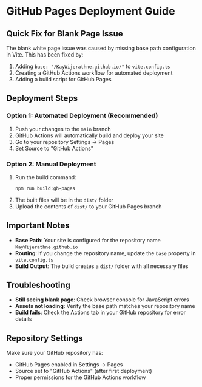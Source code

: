 # GitHub Pages Deployment Guide

## Quick Fix for Blank Page Issue

The blank white page issue was caused by missing base path configuration in Vite. This has been fixed by:

1. Adding `base: "/KayWijerathne.github.io/"` to `vite.config.ts`
2. Creating a GitHub Actions workflow for automated deployment
3. Adding a build script for GitHub Pages

## Deployment Steps

### Option 1: Automated Deployment (Recommended)
1. Push your changes to the `main` branch
2. GitHub Actions will automatically build and deploy your site
3. Go to your repository Settings → Pages
4. Set Source to "GitHub Actions"

### Option 2: Manual Deployment
1. Run the build command:
   ```bash
   npm run build:gh-pages
   ```
2. The built files will be in the `dist/` folder
3. Upload the contents of `dist/` to your GitHub Pages branch

## Important Notes

- **Base Path**: Your site is configured for the repository name `KayWijerathne.github.io`
- **Routing**: If you change the repository name, update the `base` property in `vite.config.ts`
- **Build Output**: The build creates a `dist/` folder with all necessary files

## Troubleshooting

- **Still seeing blank page**: Check browser console for JavaScript errors
- **Assets not loading**: Verify the base path matches your repository name
- **Build fails**: Check the Actions tab in your GitHub repository for error details

## Repository Settings

Make sure your GitHub repository has:
- GitHub Pages enabled in Settings → Pages
- Source set to "GitHub Actions" (after first deployment)
- Proper permissions for the GitHub Actions workflow 